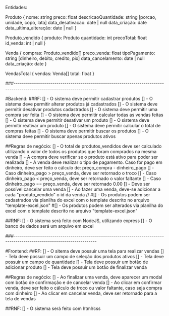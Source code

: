 Entidades:

Produto {
nome: string
preco: float
descricaoQuantidade: string [porcao, unidade, copo, lata]
data_desativacao: date | null
data_criação: date
data_ultima_alteração: date | null
}

Produto_vendido {
produto: Produto
quantidade: int
precoTotal: float
id_venda: int | null
}

Venda {
compras: Produto_vendido[]
preco_venda: float
tipoPagamento: string [dinheiro, debito, credito, pix]
data_cancelamento: date | null
data_criação: date
}

VendasTotal {
vendas: Venda[]
total: float
}

###-----------------------------------------------------------------------------------------------------------------------

#Backend:
##RF:
[] - O sistema deve permitir cadastrar produtos
[] - O sistema deve permitir alterar produtos já cadastrados
[] - O sistema deve permitir desativar produtos cadastrados
[] - O sistema deve permitir uma compra ser feita
[] - O sistema deve permitir calcular todas as vendas feitas
[] - O sistema deve permitir desativar um produto
[] - O sistema deve permitir reativar um produto
[] - O sistema deve permitir calcular o total de compras feitas
[] - O sistema deve permitir buscar os produtos
[] - O sistema deve permitir buscar apenas produtos ativos

##Regras de negócio:
[] - O total de produtos_vendidos deve ser calculado utilizando o valor de todos os produtos que foram comprados na mesma venda
[] - A compra deve verificar se o produto está ativo para poder ser realizada
[] - A venda deve realizar o tipo de pagamento. Caso for pago em dinheiro, deve ser feito o cálculo de: preço_compra - dinheiro_pago
[] - Caso dinheiro_pago > preço_venda, deve ser retornado o troco
[] - Caso dinheiro_pago < preço_venda, deve ser retornado o valor faltante
[] - Caso dinheiro_pago == preço_venda, deve ser retornado 0.00
[] - Deve ser possível cancelar uma venda
[] - Ao fazer uma venda, deve-se adicionar a cada "produto_vendido" o id da venda
//
#[] - Os produtos podem ser cadastrados via planilha do excel com o template descrito no arquivo "template-excel.json"
#[] - Os produtos podem ser alterados via planilha do excel com o template descrito no arquivo "template-excel.json"

##RNF:
[] - O sistema será feito com NodeJS, utilizando express
[] - O banco de dados será um arquivo em excel

###-----------------------------------------------------------------------------------------------------------------------

#Frontend:
##RF:
[] - O sitema deve possuir uma tela para realizar vendas
[] - Tela deve possuir um campo de seleção dos produtos ativos
[] - Tela deve possuir um campo de quantidade
[] - Tela deve possuir um botão de adicionar produto
[] - Tela deve possuir um botão de finalizar venda

##Regras de negócio:
[] - Ao finalizar uma venda, deve aparecer um modal com botão de confirmação e de cancelar venda
[] - Ao clicar em confirmar venda, deve ser feito o cálculo de troco ou valor faltante, caso seja compra com dinheiro
[] - Ao clicar em cancelar venda, deve ser retornado para a tela de vendas

##RNF:
[] - O sistema será feito com html/css
